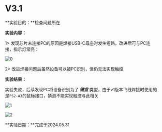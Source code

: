 # **V3.1**

**实验目的：**检查问题所在

**实验内容：**

1> 发现芯片未连接PC的原因是焊接USB-C母座时发生短路。改进后可与PC连接，指示灯常亮：

![0](D:\_PersonalProjects\MyTouchPad\0_Tests\1.PS2toUSB\2_实验记录\v3.1_20240531\0.jpg)

2> 改进焊接问题后虽然设备可以被PC识别，但仍无法实现触控

**实验结果：**

实验失败，后续发现PC将设备识别为了 ***键盘*** 类型，由于v1版本飞线焊接时使用的是`PS2-A3`的鼠标接口，猜测不能实现触控与此相关

![1](D:\_PersonalProjects\MyTouchPad\0_Tests\1.PS2toUSB\2_实验记录\v3.1_20240531\1.jpg)

![2](D:\_PersonalProjects\MyTouchPad\0_Tests\1.PS2toUSB\2_实验记录\v3.1_20240531\2.png)

**实验日期：**完成于2024.05.31

